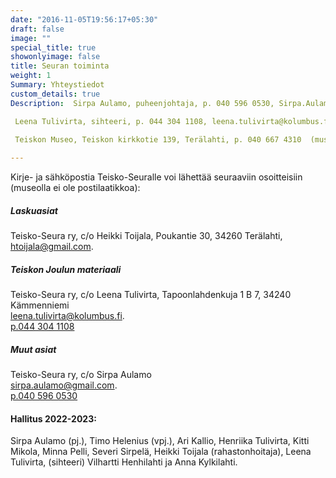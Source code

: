 ```yaml
---
date: "2016-11-05T19:56:17+05:30"
draft: false
image: ""
special_title: true
showonlyimage: false
title: Seuran toiminta
weight: 1
Summary: Yhteystiedot
custom_details: true
Description:  Sirpa Aulamo, puheenjohtaja, p. 040 596 0530, Sirpa.Aulamo@gmail.com. 

 Leena Tulivirta, sihteeri, p. 044 304 1108, leena.tulivirta@kolumbus.fi. 
 
 Teiskon Museo, Teiskon kirkkotie 139, Terälahti, p. 040 667 4310  (museon aukioloaikoina, postiosoitteet sivulla toiminta).

---
```


Kirje- ja sähköpostia Teisko-Seuralle voi lähettää seuraaviin osoitteisiin (museolla ei ole postilaatikkoa):
##### Laskuasiat
Teisko-Seura ry, c/o Heikki Toijala,
Poukantie 30, 34260 Terälahti,
[htoijala@gmail.com](mailto:htoijala@gmail.com).

##### Teiskon Joulun materiaali
Teisko-Seura ry, c/o Leena Tulivirta, Tapoonlahdenkuja 1 B 7, 34240 Kämmenniemi \
[leena.tulivirta@kolumbus.fi](mailto:leena.tulivirta@kolumbus.fi). \
[p.044 304 1108](tel:0443041108)

##### Muut asiat
Teisko-Seura ry, c/o Sirpa Aulamo \
[sirpa.aulamo@gmail.com](mailto:sirpa.aulamo@gmail.com). \
[p.040 596 0530](tel:0405960530)

#### Hallitus 2022-2023:
Sirpa Aulamo (pj.), Timo Helenius (vpj.), Ari Kallio, Henriika Tulivirta, Kitti Mikola, Minna Pelli, Severi Sirpelä, Heikki Toijala (rahastonhoitaja), Leena Tulivirta, (sihteeri) Vilhartti Henhilahti ja Anna Kylkilahti.
